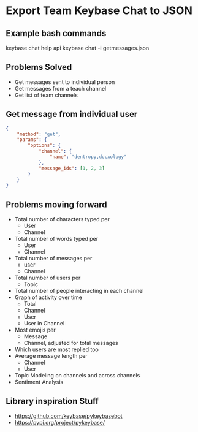 # Export Team Keybase Chat to JSON

## Example bash commands

keybase chat help api
keybase chat -i getmessages.json

## Problems Solved

* Get messages sent to individual person
* Get messages from a teach channel
* Get list of team channels

## Get message from individual user

``` json
{
    "method": "get",
    "params": {
        "options": {
            "channel": {
                "name": "dentropy,docxology"
            },
            "message_ids": [1, 2, 3]
        }
    }
}
```

## Problems moving forward

* Total number of characters typed per
  * User
  * Channel
* Total number of words typed per
  * User
  * Channel
* Total number of messages per
  * user
  * Channel
* Total number of users per
  * Topic
* Total number of people interacting in each channel
* Graph of activity over time
  * Total
  * Channel
  * User
  * User in Channel
* Most emojis per
  * Message
  * Channel, adjusted for total messages
* Which users are most replied too
* Average message length per
  * Channel
  * User
* Topic Modeling on channels and across channels
* Sentiment Analysis

## Library inspiration Stuff

* <https://github.com/keybase/pykeybasebot>
* <https://pypi.org/project/pykeybase/>
